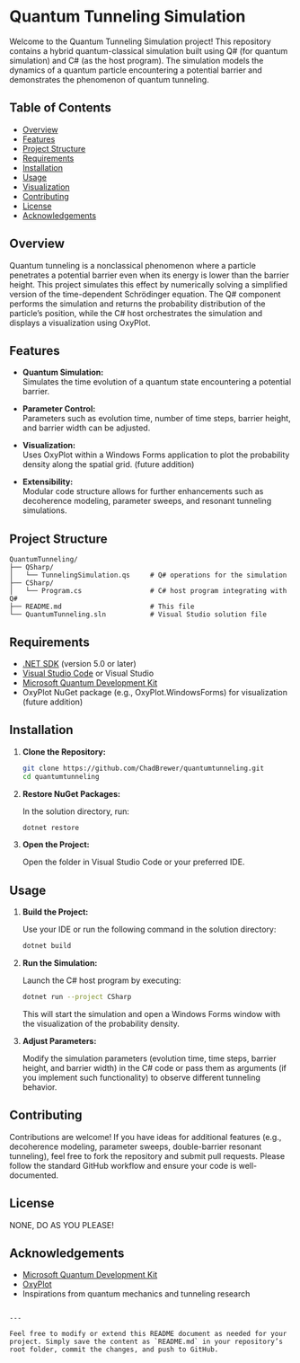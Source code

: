 # Quantum Tunneling Simulation

Welcome to the Quantum Tunneling Simulation project! This repository contains a hybrid quantum-classical simulation built using Q# (for quantum simulation) and C# (as the host program). The simulation models the dynamics of a quantum particle encountering a potential barrier and demonstrates the phenomenon of quantum tunneling.

## Table of Contents

- [Overview](#overview)
- [Features](#features)
- [Project Structure](#project-structure)
- [Requirements](#requirements)
- [Installation](#installation)
- [Usage](#usage)
- [Visualization](#visualization)
- [Contributing](#contributing)
- [License](#license)
- [Acknowledgements](#acknowledgements)

## Overview

Quantum tunneling is a nonclassical phenomenon where a particle penetrates a potential barrier even when its energy is lower than the barrier height. This project simulates this effect by numerically solving a simplified version of the time-dependent Schrödinger equation. The Q# component performs the simulation and returns the probability distribution of the particle’s position, while the C# host orchestrates the simulation and displays a visualization using OxyPlot.

## Features

- **Quantum Simulation:**  
  Simulates the time evolution of a quantum state encountering a potential barrier.
  
- **Parameter Control:**  
  Parameters such as evolution time, number of time steps, barrier height, and barrier width can be adjusted.
  
- **Visualization:**  
  Uses OxyPlot within a Windows Forms application to plot the probability density along the spatial grid. (future addition)
  
- **Extensibility:**  
  Modular code structure allows for further enhancements such as decoherence modeling, parameter sweeps, and resonant tunneling simulations.

## Project Structure

```
QuantumTunneling/
├── QSharp/ 
│   └── TunnelingSimulation.qs     # Q# operations for the simulation
├── CSharp/
│   └── Program.cs                 # C# host program integrating with Q#
├── README.md                      # This file
└── QuantumTunneling.sln           # Visual Studio solution file
```

## Requirements

- [.NET SDK](https://dotnet.microsoft.com/download) (version 5.0 or later)
- [Visual Studio Code](https://code.visualstudio.com/) or Visual Studio
- [Microsoft Quantum Development Kit](https://learn.microsoft.com/en-us/quantum/)
- OxyPlot NuGet package (e.g., OxyPlot.WindowsForms) for visualization (future addition)

## Installation

1. **Clone the Repository:**

   ```bash
   git clone https://github.com/ChadBrewer/quantumtunneling.git
   cd quantumtunneling
   ```

2. **Restore NuGet Packages:**

   In the solution directory, run:
   
   ```bash
   dotnet restore
   ```

3. **Open the Project:**

   Open the folder in Visual Studio Code or your preferred IDE.

## Usage

1. **Build the Project:**

   Use your IDE or run the following command in the solution directory:
   
   ```bash
   dotnet build
   ```

2. **Run the Simulation:**

   Launch the C# host program by executing:
   
   ```bash
   dotnet run --project CSharp
   ```
   
   This will start the simulation and open a Windows Forms window with the visualization of the probability density.

3. **Adjust Parameters:**

   Modify the simulation parameters (evolution time, time steps, barrier height, and barrier width) in the C# code or pass them as arguments (if you implement such functionality) to observe different tunneling behavior.

## Contributing

Contributions are welcome! If you have ideas for additional features (e.g., decoherence modeling, parameter sweeps, double-barrier resonant tunneling), feel free to fork the repository and submit pull requests. Please follow the standard GitHub workflow and ensure your code is well-documented.

## License

NONE, DO AS YOU PLEASE!

## Acknowledgements

- [Microsoft Quantum Development Kit](https://learn.microsoft.com/en-us/quantum/)
- [OxyPlot](https://oxyplot.github.io/)
- Inspirations from quantum mechanics and tunneling research

```

---

Feel free to modify or extend this README document as needed for your project. Simply save the content as `README.md` in your repository’s root folder, commit the changes, and push to GitHub.
